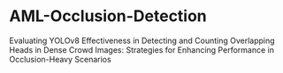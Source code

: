 # AML-Occlusion-Detection
Evaluating YOLOv8 Effectiveness in Detecting and Counting Overlapping Heads in Dense Crowd Images: Strategies for Enhancing Performance in Occlusion-Heavy Scenarios
